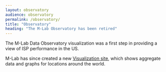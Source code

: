 ```yaml
---
layout: observatory
audience: observatory
permalink: /observatory/
title: "Observatory"
heading: "The M-Lab Observatory has been retired"
---
```


The M-Lab Data Observatory visualization was a first step in providing a view of ISP performance in the US.

M-Lab has since created a new <a href="https://viz.measurementlab.net/compare/location">Visualization site</a>, which shows aggregate data and graphs for locations around the world.

